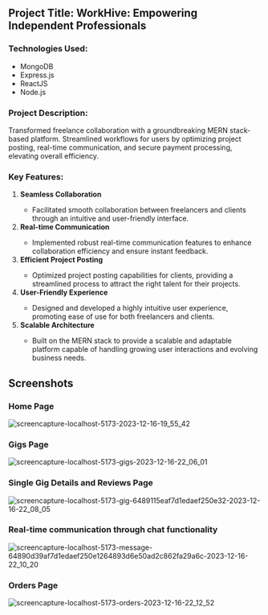 ## Project Title: WorkHive: Empowering Independent Professionals

### Technologies Used:
<ul>
  <li>MongoDB</li>
  <li>Express.js</li>
  <li>ReactJS</li>
  <li>Node.js</li>
</ul>














### Project Description:
Transformed freelance collaboration with a groundbreaking MERN stack-based platform. Streamlined workflows for users by optimizing project posting, real-time communication, and secure payment processing, elevating overall efficiency.

### Key Features:
<ol>
  <li><b>Seamless Collaboration</b></li>
  <ul>
    <li>Facilitated smooth collaboration between freelancers and clients through an intuitive and user-friendly interface.</li>
  </ul>
  <li><b>Real-time Communication</b></li>
  <ul>
    <li>Implemented robust real-time communication features to enhance collaboration efficiency and ensure instant feedback.</li>
  </ul>
  <li><b>Efficient Project Posting</b></li>
  <ul>
    <li>Optimized project posting capabilities for clients, providing a streamlined process to attract the right talent for their projects.</li>
  </ul>
  <li><b>User-Friendly Experience</b></li>
  <ul>
    <li>Designed and developed a highly intuitive user experience, promoting ease of use for both freelancers and clients.</li>
  </ul>
  <li><b>Scalable Architecture</b></li>
  <ul>
    <li>Built on the MERN stack to provide a scalable and adaptable platform capable of handling growing user interactions and evolving business needs.</li>
  </ul>
</ol>

## Screenshots
### Home Page
![screencapture-localhost-5173-2023-12-16-19_55_42](https://github.com/nikhilarokkam/WorkHive-Empowering-Independent-Professionals/assets/115566678/628ed0a1-90bd-4680-a2ec-dc97fe6bf1f4)
### Gigs Page
![screencapture-localhost-5173-gigs-2023-12-16-22_06_01](https://github.com/nikhilarokkam/WorkHive-Empowering-Independent-Professionals/assets/115566678/f8e6bdbb-4b21-4abe-bbeb-bd2d173d5433)
### Single Gig Details and Reviews Page
![screencapture-localhost-5173-gig-6489115eaf7d1edaef250e32-2023-12-16-22_08_05](https://github.com/nikhilarokkam/WorkHive-Empowering-Independent-Professionals/assets/115566678/30bdb6a5-de2a-4746-ba21-9405b6b3c3da)
### Real-time communication through chat functionality
![screencapture-localhost-5173-message-64890d39af7d1edaef250e1264893d6e50ad2c862fa29a6c-2023-12-16-22_10_20](https://github.com/nikhilarokkam/WorkHive-Empowering-Independent-Professionals/assets/115566678/11307ab8-a513-42a0-be2f-d129cc432ca0)
### Orders Page
![screencapture-localhost-5173-orders-2023-12-16-22_12_52](https://github.com/nikhilarokkam/WorkHive-Empowering-Independent-Professionals/assets/115566678/0a416c45-a87f-48d5-be08-0f61227336d9)
